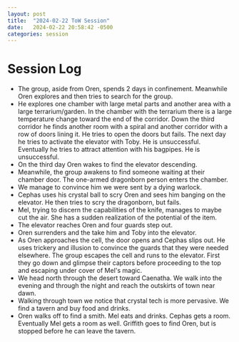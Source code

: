 ```yaml
---
layout: post
title:  "2024-02-22 ToW Session"
date:   2024-02-22 20:58:42 -0500
categories: session
---
```


# Session Log
- The group, aside from Oren, spends 2 days in confinement. Meanwhile Oren explores and then tries to search for the group.
- He explores one chamber with large metal parts and another area with a large terrarium/garden. In the chamber with the terrarium there is a large temperature change toward the end of the corridor. Down the third corridor he finds another room with a spiral and another corridor with a row of doors lining it. He tries to open the doors but fails. The next day he tries to activate the elevator with Toby. He is unsuccessful. Eventually he tries to attract attention with his bagpipes. He is unsuccessful.
- On the third day Oren wakes to find the elevator descending.
- Meanwhile, the group awakens to find someone waiting at their chamber door. The one-armed dragonborn person enters the chamber. 
- We manage to convince him we were sent by a dying warlock.
- Cephas uses his crystal ball to scry Oren and sees him banging on the elevator. He then tries to scry the dragonborn, but fails.
- Mel, trying to discern the capabilities of the knife, manages to maybe cut the air. She has a sudden realization of the potential of the item.
- The elevator reaches Oren and four guards step out.
- Oren surrenders and the take him and Toby into the elevator. 
- As Oren approaches the cell, the door opens and Cephas slips out. He uses trickery and illusion to convince the guards that they were needed elsewhere. The group escapes the cell and runs to the elevator. First they go down and glimpse their captors before proceeding to the top and escaping under cover of Mel's magic.
- We head north through the desert toward Caenatha. We walk into the evening and through the night and reach the outskirts of town near dawn.
- Walking through town we notice that crystal tech is more pervasive. We find a tavern and buy food and drinks.
- Oren walks off to find a smith. Mel eats and drinks. Cephas gets a room. Eventually Mel gets a room as well. Griffith goes to find Oren, but is stopped before he can leave the tavern.